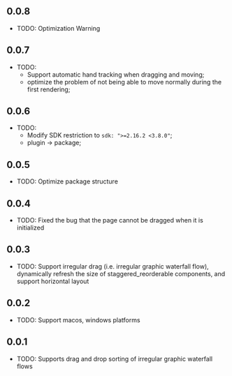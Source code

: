 ## 0.0.8

* TODO: Optimization Warning

## 0.0.7

* TODO: 
  * Support automatic hand tracking when dragging and moving; 
  * optimize the problem of not being able to move normally during the first rendering;

## 0.0.6

* TODO: 
  * Modify SDK restriction to `sdk: ">=2.16.2 <3.8.0"`;
  * plugin -> package;

## 0.0.5

* TODO: Optimize package structure

## 0.0.4

* TODO: Fixed the bug that the page cannot be dragged when it is initialized

## 0.0.3

* TODO: Support irregular drag (i.e. irregular graphic waterfall flow), dynamically refresh the size of staggered_reorderable components, and support horizontal layout

## 0.0.2

* TODO: Support macos, windows platforms

## 0.0.1

* TODO: Supports drag and drop sorting of irregular graphic waterfall flows